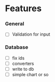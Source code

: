 ﻿# Features

### General

* [ ] Validation for input

### Database

* [ ] fix ids
* [ ] converters
* [ ] write to db
* [ ] simple chart or so
